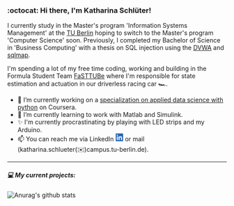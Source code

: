 ###  :octocat: Hi there, I'm Katharina Schlüter!


I currently study in the Master's program 'Information Systems Management' at the [TU Berlin](https://www.tu.berlin/) hoping to switch to the Master's program 'Computer Science' soon. Previously, I completed my Bachelor of Science in 'Business Computing' with a thesis on SQL injection using the [DVWA](https://github.com/digininja/DVWA) and [sqlmap](http://sqlmap.org/).  

I'm spending a lot of my free time coding, working and building in the Formula Student Team [FaSTTUBe](https://fasttube.de/) where I'm responsible for state estimation and actuation in our driverless racing car :racing_car:.



- 🔭 I’m currently working on a [specialization on applied data science with python](https://www.coursera.org/specializations/data-science-python) on Coursera.
- 🌱 I’m currently learning to work with Matlab and Simulink.
- ✨ I'm currently procrastinating by playing with LED strips and my Arduino.
- 📫 You can reach me via LinkedIn [<img height="18px" src="./images/LinkedIn.png" />](https://www.linkedin.com/in/katharina-schl%C3%BCter-5077b5166/) or mail (katharina.schlueter(:envelope:)campus.tu-berlin.de).

------------------------
##### :computer: My current  projects:


![Anurag's github stats](https://github-readme-stats.vercel.app/api?username=kats-schl&show_icons=true&theme=merko)
